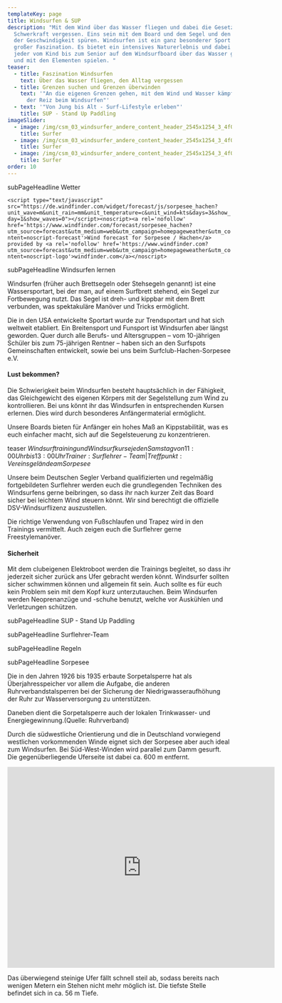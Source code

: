 ```yaml
---
templateKey: page
title: Windsurfen & SUP
description: "Mit dem Wind über das Wasser fliegen und dabei die Gesetze der
  Schwerkraft vergessen. Eins sein mit dem Board und dem Segel und den Rausch
  der Geschwindigkeit spüren. Windsurfen ist ein ganz besonderer Sport mit
  großer Faszination. Es bietet ein intensives Naturerlebnis und dabei kann
  jeder vom Kind bis zum Senior auf dem Windsurfboard über das Wasser gleiten
  und mit den Elementen spielen. "
teaser:
  - title: Faszination Windsurfen
    text: Über das Wasser fliegen, den Alltag vergessen
  - title: Grenzen suchen und Grenzen überwinden
    text: '"An die eigenen Grenzen gehen, mit dem Wind und Wasser kämpfen - das ist
      der Reiz beim Windsurfen"'
  - text: '"Von Jung bis Alt - Surf-Lifestyle erleben"'
    title: SUP - Stand Up Paddling
imageSlider:
  - image: /img/csm_03_windsurfer_andere_content_header_2545x1254_3_4f0319cc6b.jpg
    title: Surfer
  - image: /img/csm_03_windsurfer_andere_content_header_2545x1254_3_4f0319cc6b.jpg
    title: Surfer
  - image: /img/csm_03_windsurfer_andere_content_header_2545x1254_3_4f0319cc6b.jpg
    title: Surfer
order: 10
---
```

subPageHeadline Wetter

`<script type="text/javascript" src="https://de.windfinder.com/widget/forecast/js/sorpesee_hachen?unit_wave=m&unit_rain=mm&unit_temperature=c&unit_wind=kts&days=3&show_day=1&show_waves=0"></script><noscript><a rel='nofollow' href='https://www.windfinder.com/forecast/sorpesee_hachen?utm_source=forecast&utm_medium=web&utm_campaign=homepageweather&utm_content=noscript-forecast'>Wind forecast for Sorpesee / Hachen</a> provided by <a rel='nofollow' href='https://www.windfinder.com?utm_source=forecast&utm_medium=web&utm_campaign=homepageweather&utm_content=noscript-logo'>windfinder.com</a></noscript>`

subPageHeadline Windsurfen lernen

Windsurfen (früher auch Brettsegeln oder Stehsegeln genannt) ist eine Wassersportart, bei der man, auf einem Surfbrett stehend, ein Segel zur Fortbewegung nutzt. Das Segel ist dreh- und kippbar mit dem Brett verbunden, was  spektakuläre Manöver und Tricks ermöglicht. 

Die in den USA entwickelte Sportart wurde zur Trendsportart und hat sich weltweit etabliert. Ein Breitensport und Funsport ist Windsurfen aber längst geworden. Quer durch alle Berufs- und Altersgruppen – vom 10-jährigen Schüler bis zum 75-jährigen Rentner – haben sich an den Surfspots Gemeinschaften entwickelt, sowie bei uns beim Surfclub-Hachen-Sorpesee e.V.

#### Lust bekommen?

Die Schwierigkeit beim Windsurfen besteht hauptsächlich in der Fähigkeit, das Gleichgewicht des eigenen Körpers mit der Segelstellung zum Wind zu kontrollieren. Bei uns könnt ihr das Windsurfen in entsprechenden Kursen erlernen. Dies wird durch besonderes Anfängermaterial ermöglicht.

Unsere Boards bieten für Anfänger ein hohes Maß an Kippstabilität, was es euch einfacher macht, sich auf die Segelsteuerung zu konzentrieren.

teaser $Windsurftraining und Windsurfkurse$$jeden Samstag von 11:00 Uhr bis 13:00 Uhr$$Trainer: Surflehrer-Team | Treffpunkt: Vereinsgelände am Sorpesee$

Unsere beim Deutschen Segler Verband qualifizierten und regelmäßig fortgebildeten Surflehrer werden euch die grundlegenden Techniken des Windsurfens gerne beibringen, so dass ihr nach kurzer Zeit das Board sicher bei leichtem Wind steuern könnt. Wir sind berechtigt die offizielle DSV-Windsurflizenz auszustellen. 

Die richtige Verwendung von Fußschlaufen und Trapez wird in den Trainings vermittelt. Auch zeigen euch die Surflehrer gerne Freestylemanöver.

#### Sicherheit

Mit dem clubeigenen Elektroboot werden die Trainings begleitet, so dass ihr jederzeit sicher zurück ans Ufer gebracht werden könnt. Windsurfer sollten sicher schwimmen können und allgemein fit sein. Auch sollte es für euch kein Problem sein mit dem Kopf kurz unterzutauchen. Beim Windsurfen werden Neoprenanzüge und -schuhe benutzt, welche vor Auskühlen und Verletzungen schützen.

subPageHeadline SUP - Stand Up Paddling

subPageHeadline Surflehrer-Team

subPageHeadline Regeln

subPageHeadline Sorpesee

Die in den Jahren 1926 bis 1935 erbaute Sorpetalsperre hat als Überjahresspeicher vor allem die Aufgabe, die anderen Ruhrverbandstalsperren bei der Sicherung der Niedrigwasseraufhöhung der Ruhr zur Wasserversorgung zu unterstützen.

Daneben dient die Sorpetalsperre auch der lokalen Trinkwasser- und Energiegewinnung.(Quelle: Ruhrverband)

Durch die südwestliche Orientierung und die in Deutschland vorwiegend westlichen vorkommenden Winde eignet sich der Sorpesee aber auch ideal zum Windsurfen. Bei Süd-West-Winden wird parallel zum Damm gesurft. Die gegenüberliegende Uferseite ist dabei ca. 600 m entfernt.

<iframe src="https://www.google.com/maps/embed?pb=!1m18!1m12!1m3!1d2446.51039983053!2d7.958427358259082!3d51.34908154165199!2m3!1f0!2f0!3f0!3m2!1i1024!2i768!4f13.1!3m3!1m2!1s0x47b95c19af97287d%3A0xab3381818de16baa!2sSurfclub%20Hachen-Sorpesee%20e.V!5e1!3m2!1sde!2sde!4v1596038656031!5m2!1sde!2sde" width="600" height="450" frameborder="0" style="border:0;" allowfullscreen="" aria-hidden="false" tabindex="0"></iframe>

Das überwiegend steinige Ufer fällt schnell steil ab, sodass bereits nach wenigen Metern ein Stehen nicht mehr möglich ist. Die tiefste Stelle befindet sich in ca. 56 m Tiefe.